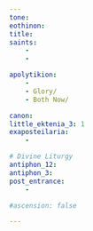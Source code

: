 ```yaml
---
tone: 
eothinon: 
title: 
saints:
    - 
    -

apolytikion:
    - 
    - Glory/
    - Both Now/

canon:
little_ektenia_3: 1
exaposteilaria:
    - 

# Divine Liturgy
antiphon_12: 
antiphon_3: 
post_entrance:
    -

#ascension: false

---
```


